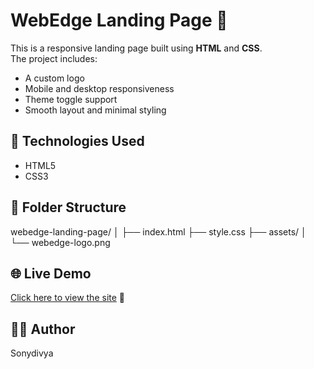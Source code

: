 # WebEdge Landing Page 🚀

This is a responsive landing page built using **HTML** and **CSS**.  
The project includes:

- A custom logo
- Mobile and desktop responsiveness
- Theme toggle support
- Smooth layout and minimal styling

## 🔧 Technologies Used

- HTML5
- CSS3

## 📁 Folder Structure

webedge-landing-page/
│
├── index.html
├── style.css
├── assets/
│ └── webedge-logo.png

## 🌐 Live Demo

[Click here to view the site](https://sonydivya.github.io/webedge-landing-page/) 🔗

## 👩‍💻 Author

Sonydivya
